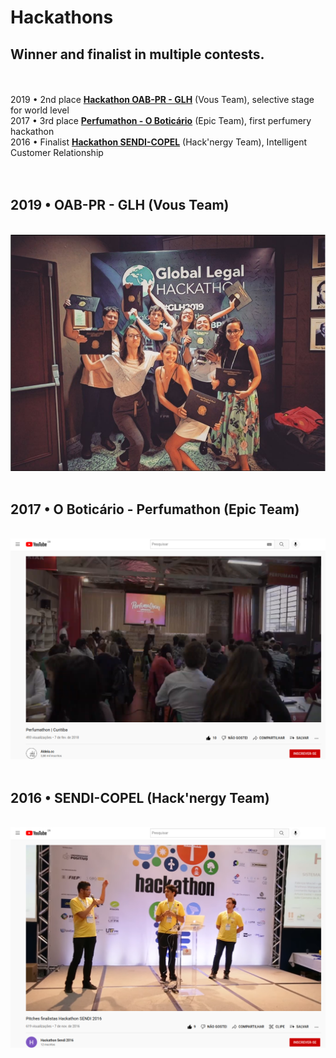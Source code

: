# Hackathons
## Winner and finalist in multiple contests.

 <br><br>
2019 • 2nd place <a href='https://globallegalhackathon.com/'><b>Hackathon OAB-PR - GLH</b></a> (Vous Team), selective stage for world level<br>
2017  • 3rd place <a href='https://www.youtube.com/watch?v=YVSlHFDyucg'><b>Perfumathon - O Boticário</b></a> (Epic Team), first perfumery hackathon<br>
2016  • Finalist <a href='https://www.youtube.com/watch?v=KvzbUcHXvps&t=292s'><b>Hackathon SENDI-COPEL</b></a> (Hack'nergy Team), Intelligent Customer Relationship
<br><br><br>

## 2019 • OAB-PR - GLH (Vous Team)
<br><img src="./images/2019-OAB-Global_Legal_Hackathon.png">
<br><br>

## 2017 • O Boticário - Perfumathon (Epic Team)
<br><img src="./images/2017-Boticario-Perfumathon-7.png">
<br><br>

## 2016 • SENDI-COPEL (Hack'nergy Team)
<br><img src="./images/2016-SENDI-COPEL-YouTube-2.png">
<br><br>

